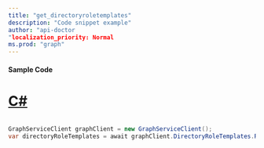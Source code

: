 ```yaml
---
title: "get_directoryroletemplates"
description: "Code snippet example" 
author: "api-doctor
"localization_priority: Normal
ms.prod: "graph"
--- 
```

#### Sample Code
# [C#](#tab/Csharp)

```C#

GraphServiceClient graphClient = new GraphServiceClient();
var directoryRoleTemplates = await graphClient.DirectoryRoleTemplates.Request().GetAsync();

```